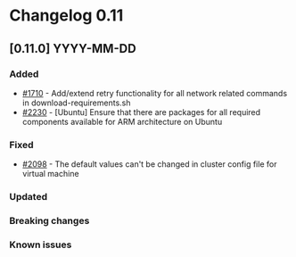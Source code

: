 # Changelog 0.11

## [0.11.0] YYYY-MM-DD

### Added

- [#1710](https://github.com/epiphany-platform/epiphany/issues/1710) - Add/extend retry functionality for all network related commands in download-requirements.sh
- [#2230](https://github.com/epiphany-platform/epiphany/issues/2230) - [Ubuntu] Ensure that there are packages for all required components available for ARM architecture on Ubuntu

### Fixed

- [#2098](https://github.com/epiphany-platform/epiphany/issues/2098) - The default values can't be changed in cluster config file for virtual machine

### Updated

### Breaking changes

### Known issues
